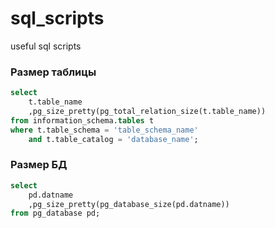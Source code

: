 # sql_scripts
useful sql scripts

### Размер таблицы
```sql
select
    t.table_name
    ,pg_size_pretty(pg_total_relation_size(t.table_name))
from information_schema.tables t
where t.table_schema = 'table_schema_name'
    and t.table_catalog = 'database_name';
```

### Размер БД
```sql
select
    pd.datname
    ,pg_size_pretty(pg_database_size(pd.datname)) 
from pg_database pd;
```
